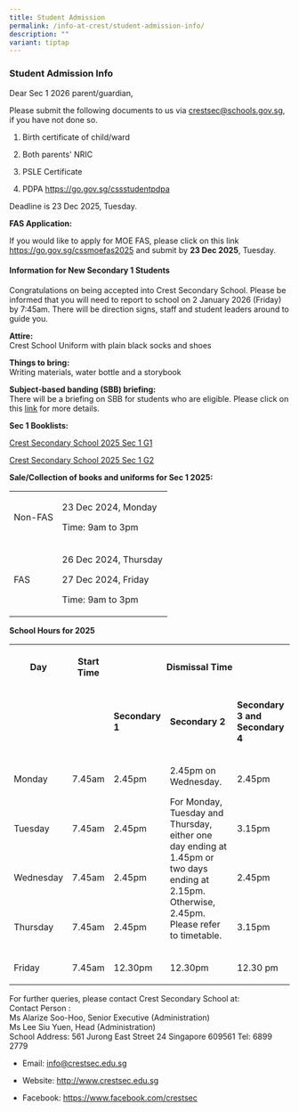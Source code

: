```yaml
---
title: Student Admission
permalink: /info-at-crest/student-admission-info/
description: ""
variant: tiptap
---
```

<h3>Student Admission Info</h3>
<p></p>
<p>Dear Sec 1 2026 parent/guardian,</p>
<p>Please submit the following documents to us via <a href="mailto:crestsec@schools.gov.sg" rel="noopener noreferrer nofollow" target="_blank">crestsec@schools.gov.sg</a>, if you
have not done so.</p>
<ol data-tight="true" class="tight">
<li>
<p>Birth certificate of child/ward</p>
</li>
<li>
<p>Both parents' NRIC</p>
</li>
<li>
<p>PSLE Certificate</p>
</li>
<li>
<p>PDPA <a href="https://go.gov.sg/cssstudentpdpa" rel="noopener noreferrer nofollow" target="_blank">https://go.gov.sg/cssstudentpdpa</a>
</p>
</li>
</ol>
<p>Deadline is 23 Dec 2025, Tuesday.</p>
<p></p>
<p><strong>FAS Application:</strong>
</p>
<p>If you would like to apply for MOE FAS, please click on this link <a href="https://go.gov.sg/cssmoefas2025" rel="noopener noreferrer nofollow" target="_blank">https://go.gov.sg/cssmoefas2025</a> and
submit by <strong>23 Dec 2025</strong>, Tuesday.</p>
<p></p>
<h4>Information for New Secondary 1 Students</h4>
<p></p>
<p>Congratulations on being accepted into Crest Secondary School. Please
be informed that you will need to report to school on 2 January 2026 (Friday)
by 7:45am. There will be direction signs, staff and student leaders around
to guide you.</p>
<p><strong>Attire:</strong>
<br>Crest School Uniform with plain black socks and shoes</p>
<p></p>
<p><strong>Things to bring:</strong>
<br>Writing materials, water bottle and a storybook</p>
<p></p>
<p><strong>Subject-based banding (SBB) briefing:</strong>
<br>There will be a briefing on SBB for students who are eligible. Please
click on this <a href="https://www.crestsec.edu.sg/announcements/announcements/2025-sbb-info/" rel="noopener noreferrer nofollow" target="_blank"><u>link</u></a> for
more details.</p>
<p></p>
<p><strong>Sec 1 Booklists:</strong>
</p>
<p><a href="/files/Crest_Secondary_School_2025_Sec_1_G1.pdf" rel="noopener noreferrer nofollow" target="_blank">Crest Secondary School 2025 Sec 1 G1</a>
</p>
<p><a href="/files/Crest_Secondary_School_2025_Sec_1_G2.pdf" rel="noopener noreferrer nofollow" target="_blank">Crest Secondary School 2025 Sec 1 G2</a>
</p>
<p></p>
<p><strong>Sale/Collection of books and uniforms for Sec 1 2025:</strong>
</p>
<table style="minWidth: 50px">
<colgroup>
<col>
<col>
</colgroup>
<tbody>
<tr>
<td rowspan="1" colspan="1">
<p>Non-FAS</p>
</td>
<td rowspan="1" colspan="1">
<p>23 Dec 2024, Monday</p>
<p>Time: 9am to 3pm</p>
</td>
</tr>
<tr>
<td rowspan="1" colspan="1">
<p>FAS</p>
</td>
<td rowspan="1" colspan="1">
<p>26 Dec 2024, Thursday</p>
<p>27 Dec 2024, Friday</p>
<p>Time: 9am to 3pm</p>
</td>
</tr>
</tbody>
</table>
<p></p>
<p><strong>School Hours for 2025</strong>
</p>
<table style="minWidth: 125px">
<colgroup>
<col>
<col>
<col>
<col>
<col>
</colgroup>
<tbody>
<tr>
<th rowspan="1" colspan="1">
<p>Day</p>
</th>
<th rowspan="1" colspan="1">
<p>Start Time</p>
</th>
<th rowspan="1" colspan="3">
<p>Dismissal Time</p>
</th>
</tr>
<tr>
<td rowspan="1" colspan="1">
<p></p>
</td>
<td rowspan="1" colspan="1">
<p></p>
</td>
<td rowspan="1" colspan="1">
<p><strong>Secondary 1</strong>
</p>
</td>
<td rowspan="1" colspan="1">
<p><strong>Secondary 2</strong>
</p>
</td>
<td rowspan="1" colspan="1">
<p><strong>Secondary 3 and Secondary 4</strong>
</p>
</td>
</tr>
<tr>
<td rowspan="1" colspan="1">
<p>Monday</p>
</td>
<td rowspan="1" colspan="1">
<p>7.45am</p>
</td>
<td rowspan="1" colspan="1">
<p>2.45pm</p>
</td>
<td rowspan="4" colspan="1">
<p>2.45pm on Wednesday.</p>
<p></p>
<p>For Monday, Tuesday and Thursday, either one day ending at 1.45pm or two
days ending at 2.15pm. Otherwise, 2.45pm. Please refer to timetable.</p>
</td>
<td rowspan="1" colspan="1">
<p>2.45pm</p>
</td>
</tr>
<tr>
<td rowspan="1" colspan="1">
<p>Tuesday</p>
</td>
<td rowspan="1" colspan="1">
<p>7.45am</p>
</td>
<td rowspan="1" colspan="1">
<p>2.45pm</p>
</td>
<td rowspan="1" colspan="1">
<p>3.15pm</p>
</td>
</tr>
<tr>
<td rowspan="1" colspan="1">
<p>Wednesday</p>
</td>
<td rowspan="1" colspan="1">
<p>7.45am</p>
</td>
<td rowspan="1" colspan="1">
<p>2.45pm</p>
</td>
<td rowspan="1" colspan="1">
<p>2.45pm</p>
</td>
</tr>
<tr>
<td rowspan="1" colspan="1">
<p>Thursday</p>
</td>
<td rowspan="1" colspan="1">
<p>7.45am</p>
</td>
<td rowspan="1" colspan="1">
<p>2.45pm</p>
</td>
<td rowspan="1" colspan="1">
<p>3.15pm</p>
</td>
</tr>
<tr>
<td rowspan="1" colspan="1">
<p>Friday</p>
</td>
<td rowspan="1" colspan="1">
<p>7.45am</p>
</td>
<td rowspan="1" colspan="1">
<p>12.30pm</p>
</td>
<td rowspan="1" colspan="1">
<p>12.30pm</p>
</td>
<td rowspan="1" colspan="1">
<p>12.30 pm</p>
</td>
</tr>
</tbody>
</table>
<p></p>
<p>For further queries, please contact Crest Secondary School at:
<br>Contact Person :
<br>Ms Alarize Soo-Hoo, Senior Executive (Administration)
<br>Ms Lee Siu Yuen, Head (Administration)
<br>School Address: 561 Jurong East Street 24 Singapore 609561 Tel: 6899 2779</p>
<ul data-tight="true" class="tight">
<li>
<p>Email:&nbsp;<a href="mailto:info@crestsec.edu.sg" rel="noopener noreferrer nofollow" target="_blank">info@crestsec.edu.sg</a>
</p>
</li>
<li>
<p>Website:&nbsp;<a href="http://www.crestsec.edu.sg/" rel="noopener noreferrer nofollow" target="_blank">http://www.crestsec.edu.sg</a>
</p>
</li>
<li>
<p>Facebook:&nbsp;<a href="https://www.facebook.com/crestsec" rel="noopener noreferrer nofollow" target="_blank">https://www.facebook.com/crestsec</a>
</p>
</li>
</ul>
<p></p>